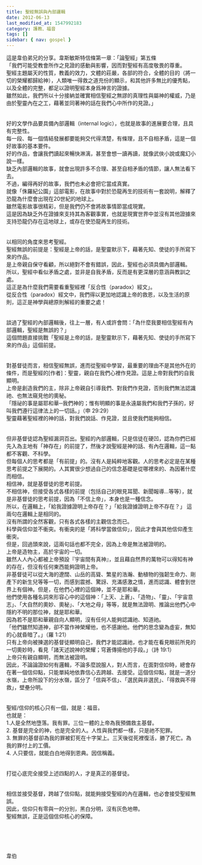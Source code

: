 ```yaml
---
title: 聖經無誤與內部邏輯
date: 2012-06-13
last_modified_at: 1547992183
category: 護教、福音
tags: []
sidebar: { nav: gospel }
---
```


<p>這是韋伯弟兄的分享。<!--more-->韋斯敏斯特信條第一章：「論聖經」第五條 <br/>「我們可能受教會所作之見證的感動與影響，因而對聖經有高度敬畏的尊重。<br/>聖經主題屬天的性質，教義的效力，文體的莊嚴，各部的符合，全體的目的（將一切的榮耀都歸給神），人類唯一得救之道充份的顯示，和其他許多無比的優秀點，以及全體的完整，都足以證明聖經本身爲神言的證據。<br/>雖然如此，我們所以十分接納並確實相信聖經之無謬的真理性與屬神的權威，乃是由於聖靈內在之工，藉著並同著神的話在我們心中所作的見證。」 <br/><br/> <br/>好的文學作品要具備內部邏輯（internal logic），也就是故事的進展要合理，且具有完整性。<br/>每一段、每一個情結發展都要能夠交代得清楚，有條理，且不自相矛盾，這是一個好故事的基本要件。<br/>好的作品，會讓我們讀起來暢快淋漓，甚至會想一讀再讀，就像武俠小說或魔幻小說一樣。<br/>缺乏內部邏輯的故事，就會出現許多不合理、甚至自相矛盾的情節，讓人無法看下去。<br/>不過，編得再好的故事，我們也未必會把它當成真實。<br/>就像「侏羅紀公園」這部電影，在故事中對於恐龍再生的技術有一套說明，解釋了恐龍為什麼會出現在20世紀的地球上。<br/>雖然電影故事很精彩，但是我們仍不會將故事情節當成現實。<br/>這是因為缺乏外在證據來支持其為客觀事實，也就是現實世界中並沒有其他證據來支持恐龍仍存在這地球上，或存在使恐龍再生的技術。 <br/><br/><br/>以相同的角度來思考聖經。<br/>聖經無誤的前提是：聖經是上帝的話，是聖靈默示下，藉著先知、使徒的手所寫下來的作品。<br/>是上帝親自保守看顧，所以絕對不會有錯誤，因此，聖經也必須具備內部邏輯。<br/>所以，聖經中看似矛盾之處，並非是自我矛盾，反而是有更深層的意涵與教訓之處。<br/>這正是為什麼我們需要看重聖經裡「反合性（paradox）經文」。<br/>從反合性（paradox）經文中，我們得以更加地認識上帝的救恩，以及生活的原則，這正是神學與總原則解經的重要之處！ <br/><br/><br/>談過了聖經的內部邏輯後，往上一層，有人或許會問：「為什麼我要相信聖經有內部邏輯，聖經是無誤的？」<br/>這個問題直接挑戰「聖經是上帝的話，是聖靈默示下，藉著先知、使徒的手所寫下來的作品」這個前提。 <br/><br/><br/>對基督徒而言，相信聖經無誤，進而從聖經中學習，最重要的理由不是其他外在的條件，而是聖經的[作者]：聖靈，親自在我們心裡作見證。這是上帝對我們的自我顯明。<br/>上帝是創造我們的主，除非上帝親自引導我們、對我們作見證，否則我們無法認識祂、也無法窺見他的奧秘。<br/>「隱祕的事是屬耶和華─我們神的；惟有明顯的事是永遠屬我們和我們子孫的，好叫我們遵行這律法上的一切話。」（申 29:29）<br/>聖靈藉著聖經裡的神的話，對我們說話、作見證，並且使我們能夠相信。 <br/><br/> <br/>但非基督徒認為聖經漏洞百出。聖經的內部邏輯，只是信徒在硬凹，認為你們已經先入為主地有「神存在」的前提了，然後才說聖經是神的話、有內在邏輯，這一點都不客觀、不科學。 <br/>但每個人的思考都是「有前提」的。沒有人是純粹地客觀。人的思考必定是在某種思考前提之下展開的。人其實很少想過自己的信念基礎是從哪裡來的、為因著什麼而相信。 <br/>相信神，就是基督徒的思考前提。<br/>不相信神，但接受各式各樣的前提（包括自己的眼見耳聞、新聞報導...等等），就是非基督徒的思考前提，因為「不信上帝」，本身也是一種信念。 <br/>所以，在邏輯上，「給我證據證明上帝存在？」「給我證據證明上帝不存在？」 這兩句在邏輯上是相同的。<br/>沒有所謂的全然客觀，只有各式各樣的主觀信念而已。<br/>科學與信仰並不衝突。有衝突的是「將科學當做信仰」，因此才會與其他信仰產生衝突。 <br/>但是，回過頭來說，這兩句話也都不完全，因為上帝是無法被證明的。<br/>上帝是造物主，高於宇宙的一切。<br/>雖然人人內心都被上帝預設『宇宙間有真神』，並且藉自然界的萬物可以得知有神的存在，但沒有任何東西能夠證明上帝。<br/>非基督徒可以從大海的遼闊、山岳的高聳、繁星的浩瀚、動植物的強韌生命力、剛產下的新生兒等等一切，而感到震撼、驚訝、充滿感激之情，進而認識、體會到世界上有個神。但是，在他們心裡的這個神，並不是耶和華。<br/>他們使用各種名詞來形容心中的這個神：「上天、上蒼」、「造物」、「靈」、「宇宙意志」、「大自然的奧妙、奧秘」、「大地之母」等等，就是無法證明、推論出他們心中隱約不明的那位神，就是耶和華。<br/>因為若不是耶和華親自向人顯明，沒有任何人能夠認識祂、知道祂。<br/>「他們雖然知道神，卻不當作神榮耀他，也不感謝他。他們的思念變為虛妄，無知的心就昏暗了。」（羅 1:21） <br/>只有上帝向被揀選的基督徒顯明自己，我們才能認識祂，也才能在看見眼前所見的一切奧妙時，看見「諸天述說神的榮耀；穹蒼傳揚他的手段。」（詩 19:1） <br/>上帝只有親自顯明，而無法被證明。<br/>因此，不論論證如何有邏輯，不論多麼說服人，對人而言，在面對信仰時，總會存在著一個信仰點，只能單純地依靠信心去跨越、去接受。這個信仰點，就是一道分水嶺，上帝所設下的分水嶺，區分了「信與不信」、「選民與非選民」、「得救與不得救」，壁壘分明。<br/><br/><br/>聖經/信仰的核心只有一個，就是：福音。<br/>也就是：<br/>1.人是全然地墮落。我有罪。三位一體的上帝為我預備救主基督。<br/>2. 基督是完全的神，也是完全的人。人性與我們都一樣，只是祂不犯罪。<br/>3. 無罪的基督卻為我的罪被釘死在十字架上。三天後從死裡復活，勝了死亡。為我的罪付上的工價。<br/>4. 人只要信，就能白白地得到恩典。因信稱義。<br/><br/><br/>打從心底完全接受上述四點的人，才是真正的基督徒。<br/><br/><br/>相信並接受基督，跨越了信仰點，就能夠接受聖經的內在邏輯，也必會接受聖經無誤。<br/>因此，信仰只有零與一的分別，黑白分明，沒有灰色地帶。 <br/>聖經無誤，正是這個信仰核心的保障。<br/><br/><br/><br/><br/><br/>韋伯<br/><br/><br/><br/><br/><br/><br/><br/>
</p>